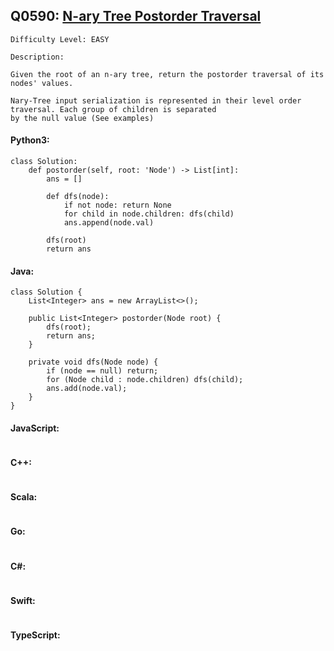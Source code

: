 ## Q0590: [N-ary Tree Postorder Traversal](https://leetcode.com/problems/n-ary-tree-postorder-traversal/)

```
Difficulty Level: EASY
```

```
Description:

Given the root of an n-ary tree, return the postorder traversal of its nodes' values.

Nary-Tree input serialization is represented in their level order traversal. Each group of children is separated
by the null value (See examples)
```

#### Python3:

```
class Solution:
    def postorder(self, root: 'Node') -> List[int]:
        ans = []

        def dfs(node):
            if not node: return None 
            for child in node.children: dfs(child)
            ans.append(node.val)

        dfs(root)
        return ans
```

#### Java:

```
class Solution {
    List<Integer> ans = new ArrayList<>();
    
    public List<Integer> postorder(Node root) {
        dfs(root);
        return ans;
    }

    private void dfs(Node node) {
        if (node == null) return;
        for (Node child : node.children) dfs(child);
        ans.add(node.val);
    }
}
```

#### JavaScript:

```

```

#### C++:

```

```

#### Scala:

```

```

#### Go:

```

```

#### C#:

```

```

#### Swift:

```

```

#### TypeScript:

```

```